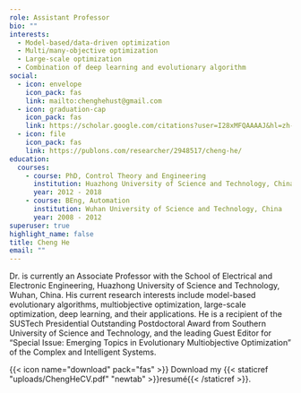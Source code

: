 ```yaml
---
role: Assistant Professor
bio: ""
interests:
  - Model-based/data-driven optimization
  - Multi/many-objective optimization
  - Large-scale optimization
  - Combination of deep learning and evolutionary algorithm
social:
  - icon: envelope
    icon_pack: fas
    link: mailto:chenghehust@gmail.com
  - icon: graduation-cap
    icon_pack: fas
    link: https://scholar.google.com/citations?user=I28xMFQAAAAJ&hl=zh-CN
  - icon: file
    icon_pack: fas
    link: https://publons.com/researcher/2948517/cheng-he/
education:
  courses:
    - course: PhD, Control Theory and Engineering
      institution: Huazhong University of Science and Technology, China
      year: 2012 - 2018
    - course: BEng, Automation
      institution: Wuhan University of Science and Technology, China
      year: 2008 - 2012
superuser: true
highlight_name: false
title: Cheng He
email: ""
---
```

Dr. is currently an Associate Professor with the School of Electrical and Electronic Engineering, Huazhong University of Science and Technology, Wuhan, China. His current research interests include model-based evolutionary algorithms, multiobjective optimization, large-scale optimization, deep learning, and their applications. He is a recipient of the SUSTech Presidential Outstanding Postdoctoral Award from Southern University of Science and Technology, and the leading Guest Editor for “Special Issue: Emerging Topics in Evolutionary Multiobjective Optimization” of the Complex and Intelligent Systems.

{{< icon name="download" pack="fas" >}} Download my {{< staticref "uploads/ChengHeCV.pdf" "newtab" >}}resumé{{< /staticref >}}.
